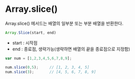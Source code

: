 # Array.slice()

Array.slice() 메서드는 배열의 일부분 또는 부분 배열을 반환한다. 

``` javascript
Array.Slice(start, end)
```

- start     :  시작점
- end      :  종료점, 생략가능(생략하면 배열의 끝을 종료점으로 지정함)



``` javascript
var num = [1,2,3,4,5,6,7,8,9];

num.slice(0,5);		// [1, 2, 3, 4, 5]
num.slice(3);		// [4, 5, 6, 7, 8, 9]

```

